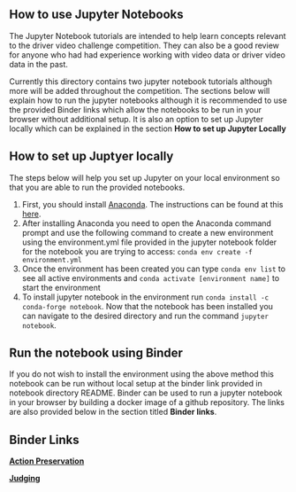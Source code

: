 ## How to use Jupyter Notebooks

The Jupyter Notebook tutorials are intended to help learn concepts relevant to the driver video challenge competition. They can also be a good review for anyone who had had experience working with video data or driver video data in the past. 

Currently this directory contains two jupyter notebook tutorials although more will be added throughout the competition. The sections below will explain how to run the jupyter notebooks although it is recommended to use the provided Binder links which allow the notebooks to be run in your browser without additional setup. It is also an option to set up Jupyter locally which can be explained in the section <b>How to set up Jupyter Locally</b>


## How to set up Juptyer locally

The steps below will help you set up Jupyter on your local environment so that you are able to run the provided notebooks. 

1. First, you should install [Anaconda](https://www.anaconda.com/). The instructions can be found at this [here]( https://docs.anaconda.com/anaconda/install/windows/). 
2. After installing Anaconda you need to open the Anaconda command prompt and use the following command to create a new environment using the environment.yml file provided in the jupyter notebook folder for the notebook you are trying to access: `conda env create -f environment.yml`
3. Once the environment has been created you can type `conda env list` to see all active environments and `conda activate [environment name]` to start the environment
4. To install jupyter notebook in the environment run `conda install -c conda-forge notebook`. Now that the notebook has been installed you can navigate to the desired directory and run the command `jupyter notebook`.

## Run the notebook using Binder

If you do not wish to install the environment using the above method this notebook can be run without local setup at the binder link provided in notebook directory README. Binder can be used to run a jupyter notebook in your browser by building a docker image of a github repository. The links are also provided below in the section titled <b>Binder links</b>.


## Binder Links

[<b> Action Preservation </b>](https://mybinder.org/v2/gh/andrewboka/actionpreservation/main?filepath=action_preservation_gaze_estimator.ipynb)

[<b> Judging </b>](https://mybinder.org/v2/gh/andrewboka/judging/27950dd30ee7e8f9064a66eca616b44d4a1bcad2?filepath=identification_measurement.ipynb)
